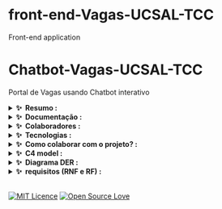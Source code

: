 # front-end-Vagas-UCSAL-TCC
Front-end application
# Chatbot-Vagas-UCSAL-TCC
Portal de Vagas usando Chatbot interativo

<div>
    <details>
        <summary><b>✨&nbsp;&nbsp;Resumo :&nbsp;</b></summary>
        <br />

        Resumo:

        Quando pensamos em interatividade e comunicação, clara e objetiva pensamos em palavras de fácil entendimento sem
        espaço para ambiguidade e duplo entendimento. Com base nisso e nos estudos relacionados à construção de chatbots
        interativos, o trabalho relacionado tem o enfoque do desenvolvimento com o enfoque na objetividade e
        assertividade das predições com base na interatividade do usuário.
        Este trabalho trata-se do desenvolvimento de um portal de vagas para os cursos de engenharia de software e
        análise e desenvolvimento de sistemas utilizando um chatbot com uma rede neural, otimizando a busca de vagas
        direcionadas para a pessoa específica. Usando machine learning (aprendizado de máquina) para otimizar e ser
        assertivo com base na vaga específica do usuário que utilizará o sistema. Dentre o escopo selecionado haverá
        desafios e objetivos que serão adaptados conforme o desenvolvimento podendo sofrer limitações ou enfoque em uma
        abrangência minificada. A missão e objetivo do trabalho, será a implementação de uma rede de vagas internas e de
        fácil acesso aos estudantes da UCSAL direcionando vagas assertivas e específicas para o cliente (aluno).
  
</div>


<div>
<details>
    <summary><b>✨&nbsp;&nbsp;Documentação :&nbsp;</b></summary>
    <br/>
    

login developer ucsal:


MVP:
https://www.figma.com/proto/uTTNYjg1NDY8v41NThY6hB/Portal-de-Vagas-UCSAL---MVP?node-id=1%3A2&scaling=min-zoom&page-id=0%3A1

Artigos base:

https://docs.google.com/document/d/1MWxyrzKmFB8Ciu7Pq1O49Mt82ES5Ku9PiiDbdkGCcpI/edit?usp=sharing

https://docs.google.com/document/d/1pUmGXM26cAmGU0ILpeAwItW3_RYZxT8M3d-Cp0HCTpo/edit?usp=sharing

</details>
</div>

<div>
<details>
    <summary><b>✨&nbsp;&nbsp;Colaboradores :&nbsp;</b></summary>
    <br/>


[ <img src="https://avatars.githubusercontent.com/u/54041918?s=400&u=9691b69b1b7c46137971d4b2775228007fff85a9&v=4"
    width="200px; " /><br><sub><b>Cristiano Filho</b></sub> ](https://github.com/CristianoFilho)
<br>
[ <img src="https://avatars.githubusercontent.com/u/79553621?v=4" width="200px; " /><br><sub><b>Lucas Augusto</b></sub>
](https://github.com/lucasagw)

[ <img src="https://avatars.githubusercontent.com/u/77082657?v=4" width="200px; " /><br><sub><b>Enzo Santana</b></sub>
](https://github.com/EnzoSAlmeida)
</div>


<div>   
<details>
    <summary><b>✨&nbsp;&nbsp;Tecnologias :&nbsp;</b></summary>
    <br/>
 <a href="https://www.python.org/"> <img src="https://img.shields.io/badge/Python-3776AB.svg?style=for-the-badge&logo=Python&logoColor=white" alt="Python">
 </a>
 <a href="https://rasa.com/"> <img src="https://img.shields.io/badge/Rasa-5A17EE.svg?style=for-the-badge&logo=Rasa&logoColor=white" alt="RASA FRAMEWORK">
 </a>
</details>
</div>

<div>   
<details>
    <summary><b>✨&nbsp;&nbsp;Como colaborar com o projeto? :&nbsp;</b></summary>
    <br/>
</details>
</div>

<div>   
<details>
    <summary><b>✨&nbsp;&nbsp;C4 model :&nbsp;</b></summary>
    <br/>
</details>
</div>
<div>   
<details>
    <summary><b>✨&nbsp;&nbsp;Diagrama DER  :&nbsp;</b></summary>
    <br/>
</details>
</div>
<div>   
<details>
    <summary><b>✨&nbsp;&nbsp;requisitos (RNF e RF) :&nbsp;</b></summary>

| (RF) | (RNF) |
| --- | --- |
| 1- Indicar nível de experiência e área de atuação do usuário | 1- Ter tempo de resposta aceitável para uma conversa fluida e online |
| 2- Filtrar vagas através de data sets e bases de dados | 2- Usabilidade, para garantir que o chatbot seja fácil para os usuários interagirem. |
| 3- Processar resposta interativa com base nas respostas do usuario | 3- Ser multiplataforma (Web, Telegram, WhatsApp, Discord) |
| 4- Integração com fontes externas de informação, como bancos de dados ou APIs, para recuperar dados e realizar ações. | 4- Esta disponível todos os dias da semana. |
| 5- Mater um diálogo, humanizado com linguagem natural com base na NLU | 5- Permitir conexões simultâneos de usuarios. |
| 6- Implementar uma persona para aproximar o usuário com base nos interações e respostas de conversação | 6- Escalabilidade, para lidar com um número crescente de usuários e interações. |
| 7- Manter a sessão do usuário para não perder informações | 7- Confiabilidade, para minimizar o tempo de inatividade e os erros. |
| 8- Recursos de processamento de linguagem natural, para entender e responder à entrada do usuário de maneira semelhante à humana. | 8-Segurança, para proteger as informações pessoais dos usuários e proteger contra acesso não autorizado. |
| 9- Base de conhecimento, para fornecer informações precisas e relevantes aos usuários. | 9- Velocidade e capacidade de resposta, para minimizar atrasos e proporcionar uma experiência de usuário tranquila. |
| 10- Gestão de diálogos, para navegar e guiar os usuários durante uma conversa. | 10- Integração de texto para fala e fala para texto, para que o chatbot possa falar com um usuário. |
| ———————————————- | 11- Analytics, para acompanhar o desempenho do chatbot e coletar dados para melhorá-lo. |
| ———————————————- | 12- Customização, para permitir que a UCSAL adapte o chatbot às suas necessidades e requisitos específicos. |

   
</details>
</div>
<br>

[![MIT Licence](https://badges.frapsoft.com/os/mit/mit.svg?v=103)](https://github.com/ucsal/Chatbot-Vagas-UCSAL-TCC) [![Open Source Love](https://badges.frapsoft.com/os/v3/open-source.svg?v=103)](https://github.com/ucsal/Chatbot-Vagas-UCSAL-TCC)    


